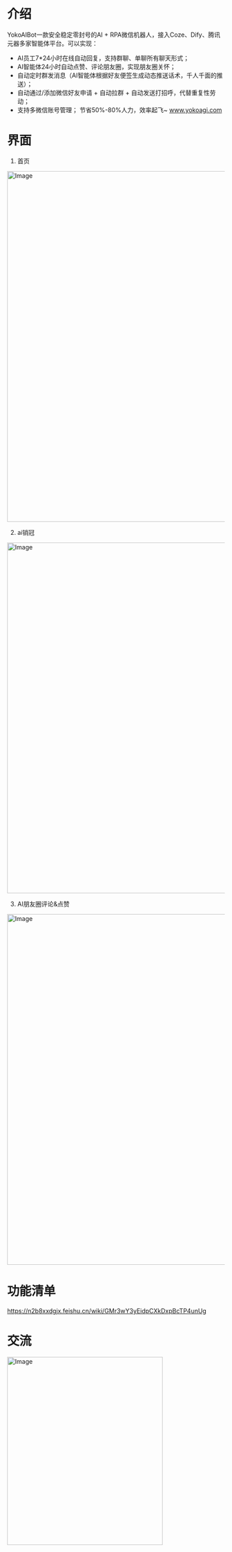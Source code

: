 # 介绍
YokoAIBot一款安全稳定零封号的AI + RPA微信机器人，接入Coze、Dify、腾讯元器多家智能体平台。可以实现：
 -  AI员工7*24小时在线自动回复，支持群聊、单聊所有聊天形式；
 - AI智能体24小时自动点赞、评论朋友圈，实现朋友圈关怀；
 - 自动定时群发消息（AI智能体根据好友便签生成动态推送话术，千人千面的推送）；
 - 自动通过/添加微信好友申请 + 自动拉群 + 自动发送打招呼，代替重复性劳动；
 - 支持多微信账号管理；
节省50%-80%人力，效率起飞~
www.yokoagi.com

# 界面

1. 首页

<img width="664" height="811" alt="Image" src="https://github.com/user-attachments/assets/229321a2-60b3-48a3-bb64-3a50f8b92b8b" />

2. ai销冠

<img width="664" height="811" alt="Image" src="https://github.com/user-attachments/assets/a02368ec-5098-4bac-9c10-f24356230d97" />

3. AI朋友圈评论&点赞

<img width="664" height="811" alt="Image" src="https://github.com/user-attachments/assets/64127c51-cb3a-47ef-9328-efa8663184e1" />


# 功能清单

https://n2b8xxdgjx.feishu.cn/wiki/GMr3wY3yEidpCXkDxpBcTP4unUg


# 交流
<img width="360" height="435" alt="Image" src="https://github.com/user-attachments/assets/46003d7e-53e2-468e-a2e4-e4c24bdbb1ac" />
